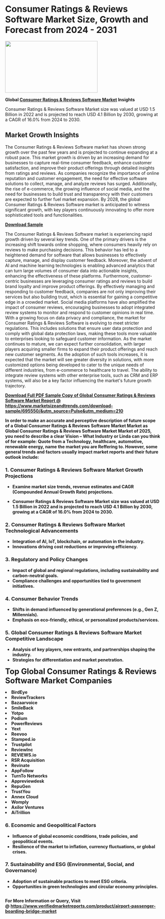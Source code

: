 <H1>Consumer Ratings & Reviews Software Market Size, Growth and Forecast from 2024 - 2031</H1><img class="aligncenter size-medium wp-image-584254" src="https://thirdeyenews.in/wp-content/uploads/2024/09/Global-Market-Research-300x168.jpeg" alt="" width="300" height="168" /><p><strong>Global&nbsp;<a href="https://www.marketsizeandtrends.com/download-sample/695550/&amp;utm_source=Pulse&amp;utm_medium=210">Consumer Ratings & Reviews Software Market</a> Insights</strong></p><p>Consumer Ratings & Reviews Software Market size was valued at USD 1.5 Billion in 2022 and is projected to reach USD 4.1 Billion by 2030, growing at a CAGR of 16.0% from 2024 to 2030.</p><p><h2>Market Growth Insights</h2> <p>The Consumer Ratings & Reviews Software market has shown strong growth over the past few years and is projected to continue expanding at a robust pace. This market growth is driven by an increasing demand for businesses to capture real-time consumer feedback, enhance customer satisfaction, and improve their product offerings through detailed insights from ratings and reviews. As companies recognize the importance of online reputation and customer engagement, the need for effective software solutions to collect, manage, and analyze reviews has surged. Additionally, the rise of e-commerce, the growing influence of social media, and the need for businesses to build trust and transparency with their customers are expected to further fuel market expansion. By 2028, the global Consumer Ratings & Reviews Software market is anticipated to witness significant growth, with key players continuously innovating to offer more sophisticated tools and functionalities.</p> <p><strong><a href="#">Download Sample</a></strong></p> <p>The Consumer Ratings & Reviews Software market is experiencing rapid growth driven by several key trends. One of the primary drivers is the increasing shift towards online shopping, where consumers heavily rely on reviews to make purchasing decisions. This behavior has led to a heightened demand for software that allows businesses to effectively capture, manage, and display customer feedback. Moreover, the advent of AI and machine learning technologies is enabling advanced analytics that can turn large volumes of consumer data into actionable insights, enhancing the effectiveness of these platforms. Furthermore, customer-centric businesses are leveraging consumer ratings and reviews to build brand loyalty and improve product offerings. By effectively managing and responding to customer feedback, companies are not only improving their services but also building trust, which is essential for gaining a competitive edge in a crowded market. Social media platforms have also amplified the impact of consumer reviews, encouraging businesses to adopt integrated review systems to monitor and respond to customer opinions in real time. With a growing focus on data privacy and compliance, the market for Consumer Ratings & Reviews Software is evolving to meet stricter regulations. This includes solutions that ensure user data protection and comply with global data protection laws, making these tools more valuable to enterprises looking to safeguard customer information. As the market continues to mature, we can expect further consolidation, with larger players acquiring smaller firms to expand their product offerings and reach new customer segments. As the adoption of such tools increases, it is expected that the market will see greater diversity in solutions, with more customized options being developed to cater to the unique needs of different industries, from e-commerce to healthcare to travel. The ability to integrate review systems with other enterprise tools, such as CRM and ERP systems, will also be a key factor influencing the market's future growth trajectory.</p> <p><strong><a href="#"></p><p><span class=""><strong>Download Full PDF Sample Copy of Global Consumer Ratings & Reviews Software Market Report</strong> @ <a href="https://www.marketsizeandtrends.com/download-sample/695550/&amp;utm_source=Pulse&amp;utm_medium=210" target="_blank">https://www.marketsizeandtrends.com/download-sample/695550/&amp;utm_source=Pulse&amp;utm_medium=210</a></span></p><p>In order to make an accurate and perceptive description of future scope of a Global&nbsp;Consumer Ratings & Reviews Software Market Market as Global&nbsp;Consumer Ratings & Reviews Software Market Market of 2025, you need to describe a clear Vision &ndash; What Industry or Linda can you think of for example: Quote from a Technology, healthcare, automotive, renewable energy, name the market you are Reffering to. However, some general trends and factors usually impact market reports and their future outlook include:</p><h3>1.&nbsp;<strong>Consumer Ratings & Reviews Software Market Growth Projections</strong></h3><ul><li>Examine market size trends, revenue estimates and CAGR (Compounded Annual Growth Rate) projections.</li><li><p>Consumer Ratings & Reviews Software Market size was valued at USD 1.5 Billion in 2022 and is projected to reach USD 4.1 Billion by 2030, growing at a CAGR of 16.0% from 2024 to 2030.</p></li></ul><h3>2.&nbsp;<strong>Consumer Ratings & Reviews Software Market Technological Advancements</strong></h3><ul><li>Integration of AI, IoT, blockchain, or automation in the industry.</li><li>Innovations driving cost reductions or improving efficiency.</li></ul><h3>3.&nbsp;<strong>Regulatory and Policy Changes</strong></h3><ul><li>Impact of global and regional regulations, including sustainability and carbon-neutral goals.</li><li>Compliance challenges and opportunities tied to government initiatives.</li></ul><h3>4.&nbsp;<strong>Consumer Behavior Trends</strong></h3><ul><li>Shifts in demand influenced by generational preferences (e.g., Gen Z, Millennials).</li><li>Emphasis on eco-friendly, ethical, or personalized products/services.</li></ul><h3>5.&nbsp;<strong>Global Consumer Ratings & Reviews Software Market Competitive Landscape</strong></h3><ul><li>Analysis of key players, new entrants, and partnerships shaping the industry.</li><li>Strategies for differentiation and market penetration.</li></ul><p data-pm-slice="1 1 []"><span style="color: inherit; font-family: inherit; font-size: 25px;">Top Global Consumer Ratings & Reviews Software Market Companies</span></p><div class="" data-test-id=""><p><li>BirdEye</li><li> ReviewTrackers</li><li> Bazaarvoice</li><li> SmileBack</li><li> Yotpo</li><li> Podium</li><li> PowerReviews</li><li> Yext</li><li> Reevoo</li><li> Stamped.io</li><li> Trustpilot</li><li> ReviewInc</li><li> REVIEWS.io</li><li> RSR Acquisition</li><li> Revinate</li><li> AppFollow</li><li> TurnTo Networks</li><li> Appreviewdesk</li><li> RepuGen</li><li> TrustYou</li><li> Annex Cloud</li><li> Womply</li><li> Axilor Ventures</li><li> AiTrillion</li></p></div><h3>6.&nbsp;<strong>Economic and Geopolitical Factors</strong></h3><ul><li>Influence of global economic conditions, trade policies, and geopolitical events.</li><li>Resilience of the market to inflation, currency fluctuations, or global crises.</li></ul><h3>7.&nbsp;<strong>Sustainability and ESG (Environmental, Social, and Governance)</strong></h3><ul><li>Adoption of sustainable practices to meet ESG criteria.</li><li>Opportunities in green technologies and circular economy principles.</li></ul><h2><strong style="font-size: 14px;">For More Information or Query, Visit @&nbsp;</strong><a style="background-color: #ffffff; font-size: 14px;" href="https://www.marketsizeandtrends.com/report/consumer-ratings-reviews-software-market/" target="_blank">https://www.verifiedmarketreports.com/product/airport-passenger-boarding-bridge-market</a></h2>
